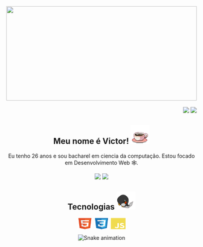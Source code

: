 <div align="right"> 
  <img class="img1" src="https://github.com/Victorhap/Victorhap/blob/main/images/bg5.gif" height="250" width="100%" />

  <a href = "mailto:victorbq18@gmail.com"><img class="img2" src="https://img.shields.io/badge/-Gmail-%23333?style=for-the-badge&logo=gmail&logoColor=white" target="_blank"></a>
  <a href="https://www.linkedin.com/in/victor-hebert-149549189/" target="_blank"><img class="img2" src="https://img.shields.io/badge/-LinkedIn-%230077B5?style=for-the-badge&logo=linkedin&logoColor=white" target="_blank"></a> 
</div>

<h2 align="center">Meu nome é Victor! <img src="https://github.com/Victorhap/Victorhap/blob/main/images/coffe.gif" width="50"></h2>


<p align="center">
  Eu tenho 26 anos e sou bacharel em ciencia da computação. Estou focado em Desenvolvimento Web 🕸️.
</p>

<div align="center">
    <img height="160em" src="https://github-readme-stats.vercel.app/api?username=Victorhap&show_icons=true&theme=tokyonight&include_all_commits=true&count_private=true"/>
    <img height="160em" src="https://github-readme-stats.vercel.app/api/top-langs/?username=Victorhap&layout=langs_count=7&theme=tokyonight"/>
</div>


<h2 align="center"> Tecnologias <img src="https://github.com/Victorhap/Victorhap/blob/main/images/laptop.gif" width="50"> </h2> 

<div style="display: inline_block" align="center">
    <img align="center" alt="HTML" height="30" width="40" src="https://raw.githubusercontent.com/devicons/devicon/master/icons/html5/html5-original.svg">
    <img align="center" alt="CSS" height="30" width="40" src="https://raw.githubusercontent.com/devicons/devicon/master/icons/css3/css3-original.svg">
    <img align="center" alt="Js" height="30" width="40" src="https://raw.githubusercontent.com/devicons/devicon/master/icons/javascript/javascript-plain.svg">
    <!--<img align="center" alt="React" height="30" width="40" src="https://raw.githubusercontent.com/devicons/devicon/master/icons/react/react-original.svg">
    <img align="center" alt="Ts" height="30" width="40" src="https://raw.githubusercontent.com/devicons/devicon/master/icons/typescript/typescript-plain.svg">-->
</div>

<div align="center">
  
   ![Snake animation](https://github.com/Victorhap/Victorhap/blob/output/github-contribution-grid-snake.svg)
  
</div>

